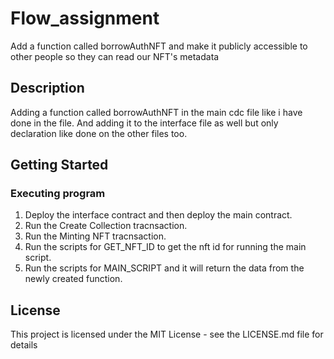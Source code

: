 # Flow_assignment

Add a function called borrowAuthNFT and make it publicly accessible to other people so they can read our NFT's metadata

## Description

Adding a function called borrowAuthNFT in the main cdc file like i have done in the file. And adding it to the interface file as well but only declaration like done on the other files too.

## Getting Started

### Executing program

1. Deploy the interface contract and then deploy the main contract.
2. Run the Create Collection tracnsaction.
3. Run the Minting NFT tracnsaction.
4. Run the scripts for GET_NFT_ID to get the nft id for running the main script.
5. Run the scripts for MAIN_SCRIPT and it will return the data from the newly created function.

## License

This project is licensed under the MIT License - see the LICENSE.md file for details
